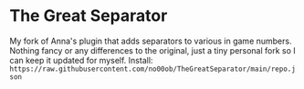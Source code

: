 # The Great Separator
My fork of Anna's plugin that adds separators to various in game numbers. Nothing fancy or any differences to the original, just a tiny personal fork so I can keep it updated for myself.
Install: ```https://raw.githubusercontent.com/no00ob/TheGreatSeparator/main/repo.json```

